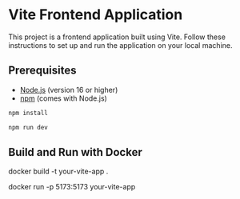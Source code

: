 # Vite Frontend Application

This project is a frontend application built using Vite. Follow these instructions to set up and run the application on your local machine.


## Prerequisites

- [Node.js](https://nodejs.org/) (version 16 or higher)
- [npm](https://www.npmjs.com/) (comes with Node.js)
```sh
npm install

npm run dev

```

## Build and Run with Docker

docker build -t your-vite-app .

docker run -p 5173:5173 your-vite-app

